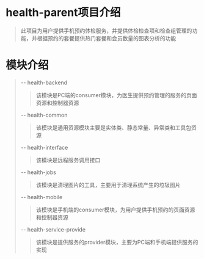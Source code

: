 # health-parent项目介绍

> 此项目为用户提供手机预约体检服务，并提供体检检查项和检查组管理的功能，并根据预约的套餐提供热门套餐和会员数量的图表分析的功能

# 模块介绍

> -- health-backend
>
> > 该模块是PC端的consumer模块，为医生提供预约管理的服务的页面资源和控制器资源
>
> -- health-common
>
> > 该模块是通用资源模块主要是实体类、静态常量、异常类和工具包资源
>
> -- health-interface
>
> > 该模块是远程服务调用接口
>
> -- health-jobs
>
> > 该模块是清理图片的工具，主要用于清理系统产生的垃圾图片
>
> -- health-mobile
>
> > 该模块是手机端的consumer模块，为用户提供手机预约的页面资源和控制器资源
>
> -- health-service-provide
>
> > 该模块是提供服务的provider模块，主要为PC端和手机端提供服务的实现


